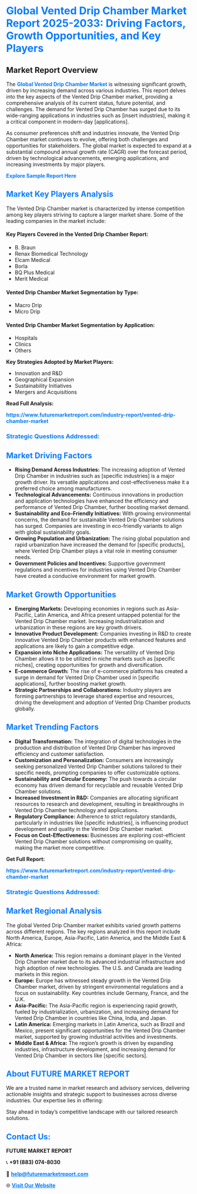 <h1 style="color: #007BFF;">Global Vented Drip Chamber Market Report 2025-2033: Driving Factors, Growth Opportunities, and Key Players</h1>

<section id="overview">
<h2>Market Report Overview</h2>
<p>The <a href="https://www.futuremarketreport.com/industry-report/vented-drip-chamber-market" style="color: #007BFF; text-decoration: none;"><strong>Global Vented Drip Chamber Market</strong></a> is witnessing significant growth, driven by increasing demand across various industries. This report delves into the key aspects of the Vented Drip Chamber market, providing a comprehensive analysis of its current status, future potential, and challenges. The demand for Vented Drip Chamber has surged due to its wide-ranging applications in industries such as [insert industries], making it a critical component in modern-day [applications].</p>
<p>As consumer preferences shift and industries innovate, the Vented Drip Chamber market continues to evolve, offering both challenges and opportunities for stakeholders. The global market is expected to expand at a substantial compound annual growth rate (CAGR) over the forecast period, driven by technological advancements, emerging applications, and increasing investments by major players.</p>
</section>

<section id="overview">
<p><a href="https://www.futuremarketreport.com/request-sample/reportId=77674" style="color: #007BFF; text-decoration: none;"><strong>Explore Sample Report Here</strong></a></p>
</section>

<section id="key-players">
<h2 style="color: #007BFF;">Market Key Players Analysis</h2>
<p>The Vented Drip Chamber market is characterized by intense competition among key players striving to capture a larger market share. Some of the leading companies in the market include:</p>
<h4>Key Players Covered in the Vented Drip Chamber Report:</h4>
<ul><li>B. Braun</li><li>Renax Biomedical Technology</li><li>Elcam Medical</li><li>Borla</li><li>BQ Plus Medical</li><li>Merit Medical</li></ul>
<h4>Vented Drip Chamber Market Segmentation by Type:</h4>
<ul><li>Macro Drip</li><li>Micro Drip</li></ul>

<h4>Vented Drip Chamber Market Segmentation by Application:</h4>
<ul><li>Hospitals</li><li>Clinics</li><li>Others</li></ul>
<p><strong>Key Strategies Adopted by Market Players:</strong></p>
<ul>
<li>Innovation and R&D</li>
<li>Geographical Expansion</li>
<li>Sustainability Initiatives</li>
<li>Mergers and Acquisitions</li>
</ul>
</section>

<section>
<p><strong>Read Full Analysis: </strong></p><a href="https://www.futuremarketreport.com/industry-report/vented-drip-chamber-market" style="color: #007BFF; text-decoration: none;"><strong>https://www.futuremarketreport.com/industry-report/vented-drip-chamber-market</strong></a>
<h3 style="color: #007BFF;">Strategic Questions Addressed:</h3>
</section>

<section id="driving-factors">
<h2 style="color: #007BFF;">Market Driving Factors</h2>
<ul>
<li><strong>Rising Demand Across Industries:</strong> The increasing adoption of Vented Drip Chamber in industries such as [specific industries] is a major growth driver. Its versatile applications and cost-effectiveness make it a preferred choice among manufacturers.</li>
<li><strong>Technological Advancements:</strong> Continuous innovations in production and application technologies have enhanced the efficiency and performance of Vented Drip Chamber, further boosting market demand.</li>
<li><strong>Sustainability and Eco-Friendly Initiatives:</strong> With growing environmental concerns, the demand for sustainable Vented Drip Chamber solutions has surged. Companies are investing in eco-friendly variants to align with global sustainability goals.</li>
<li><strong>Growing Population and Urbanization:</strong> The rising global population and rapid urbanization have increased the demand for [specific products], where Vented Drip Chamber plays a vital role in meeting consumer needs.</li>
<li><strong>Government Policies and Incentives:</strong> Supportive government regulations and incentives for industries using Vented Drip Chamber have created a conducive environment for market growth.</li>
</ul>
</section>

<section id="growth-opportunities">
<h2 style="color: #007BFF;">Market Growth Opportunities</h2>
<ul>
<li><strong>Emerging Markets:</strong> Developing economies in regions such as Asia-Pacific, Latin America, and Africa present untapped potential for the Vented Drip Chamber market. Increasing industrialization and urbanization in these regions are key growth drivers.</li>
<li><strong>Innovative Product Development:</strong> Companies investing in R&D to create innovative Vented Drip Chamber products with enhanced features and applications are likely to gain a competitive edge.</li>
<li><strong>Expansion into Niche Applications:</strong> The versatility of Vented Drip Chamber allows it to be utilized in niche markets such as [specific niches], creating opportunities for growth and diversification.</li>
<li><strong>E-commerce Growth:</strong> The rise of e-commerce platforms has created a surge in demand for Vented Drip Chamber used in [specific applications], further boosting market growth.</li>
<li><strong>Strategic Partnerships and Collaborations:</strong> Industry players are forming partnerships to leverage shared expertise and resources, driving the development and adoption of Vented Drip Chamber products globally.</li>
</ul>
</section>

<section id="trending-factors">
<h2 style="color: #007BFF;">Market Trending Factors</h2>
<ul>
<li><strong>Digital Transformation:</strong> The integration of digital technologies in the production and distribution of Vented Drip Chamber has improved efficiency and customer satisfaction.</li>
<li><strong>Customization and Personalization:</strong> Consumers are increasingly seeking personalized Vented Drip Chamber solutions tailored to their specific needs, prompting companies to offer customizable options.</li>
<li><strong>Sustainability and Circular Economy:</strong> The push towards a circular economy has driven demand for recyclable and reusable Vented Drip Chamber solutions.</li>
<li><strong>Increased Investment in R&D:</strong> Companies are allocating significant resources to research and development, resulting in breakthroughs in Vented Drip Chamber technology and applications.</li>
<li><strong>Regulatory Compliance:</strong> Adherence to strict regulatory standards, particularly in industries like [specific industries], is influencing product development and quality in the Vented Drip Chamber market.</li>
<li><strong>Focus on Cost-Effectiveness:</strong> Businesses are exploring cost-efficient Vented Drip Chamber solutions without compromising on quality, making the market more competitive.</li>
</ul>
</section>

<section>
<p><strong>Get Full Report: </strong></p><a href="https://www.futuremarketreport.com/industry-report/vented-drip-chamber-market" style="color: #007BFF; text-decoration: none;"><strong>https://www.futuremarketreport.com/industry-report/vented-drip-chamber-market</strong></a>
<h3 style="color: #007BFF;">Strategic Questions Addressed:</h3>
</section>


<section id="regional-analysis">
<h2 style="color: #007BFF;">Market Regional Analysis</h2>
<p>The global Vented Drip Chamber market exhibits varied growth patterns across different regions. The key regions analyzed in this report include North America, Europe, Asia-Pacific, Latin America, and the Middle East & Africa:</p>
<ul>
<li><strong>North America:</strong> This region remains a dominant player in the Vented Drip Chamber market due to its advanced industrial infrastructure and high adoption of new technologies. The U.S. and Canada are leading markets in this region.</li>
<li><strong>Europe:</strong> Europe has witnessed steady growth in the Vented Drip Chamber market, driven by stringent environmental regulations and a focus on sustainability. Key countries include Germany, France, and the U.K.</li>
<li><strong>Asia-Pacific:</strong> The Asia-Pacific region is experiencing rapid growth, fueled by industrialization, urbanization, and increasing demand for Vented Drip Chamber in countries like China, India, and Japan.</li>
<li><strong>Latin America:</strong> Emerging markets in Latin America, such as Brazil and Mexico, present significant opportunities for the Vented Drip Chamber market, supported by growing industrial activities and investments.</li>
<li><strong>Middle East & Africa:</strong> The region’s growth is driven by expanding industries, infrastructure development, and increasing demand for Vented Drip Chamber in sectors like [specific sectors].</li>
</ul>
</section>

<footer>
<h2 style="color: #007BFF;">About FUTURE MARKET REPORT</h2>
<p>We are a trusted name in market research and advisory services, delivering actionable insights and strategic support to businesses across diverse industries. Our expertise lies in offering:</p>

<p>Stay ahead in today’s competitive landscape with our tailored research solutions.</p>

<h2 style="color: #007BFF;">Contact Us:</h2>
<p><strong>FUTURE MARKET REPORT</strong></p>
<p>📞 <strong>+91 (883) 074-8030</strong></p>
<p>📧 <strong><a href="mailto:help@futuremarketreport.com" style="color: #007BFF;">help@futuremarketreport.com</a></strong></p>
<p>🌐 <strong><a href="https://www.futuremarketreport.com/" style="color: #007BFF;">Visit Our Website</a></strong></p>
</footer>